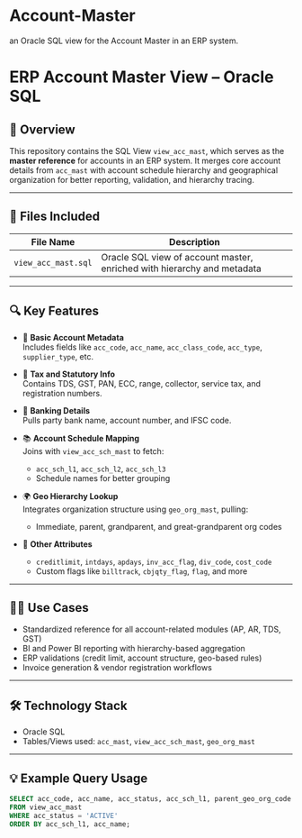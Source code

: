 # Account-Master
an Oracle SQL view for the Account Master in an ERP system.

# ERP Account Master View – Oracle SQL

## 📘 Overview

This repository contains the SQL View `view_acc_mast`, which serves as the **master reference** for accounts in an ERP system. It merges core account details from `acc_mast` with account schedule hierarchy and geographical organization for better reporting, validation, and hierarchy tracing.

---

## 📄 Files Included

| File Name         | Description                                               |
|------------------|-----------------------------------------------------------|
| `view_acc_mast.sql` | Oracle SQL view of account master, enriched with hierarchy and metadata |

---

## 🔍 Key Features

- 🔑 **Basic Account Metadata**  
  Includes fields like `acc_code`, `acc_name`, `acc_class_code`, `acc_type`, `supplier_type`, etc.

- 🧾 **Tax and Statutory Info**  
  Contains TDS, GST, PAN, ECC, range, collector, service tax, and registration numbers.

- 🏦 **Banking Details**  
  Pulls party bank name, account number, and IFSC code.

- 📚 **Account Schedule Mapping**  
  Joins with `view_acc_sch_mast` to fetch:
  - `acc_sch_l1`, `acc_sch_l2`, `acc_sch_l3`
  - Schedule names for better grouping

- 🌍 **Geo Hierarchy Lookup**  
  Integrates organization structure using `geo_org_mast`, pulling:
  - Immediate, parent, grandparent, and great-grandparent org codes

- 🧩 **Other Attributes**
  - `creditlimit`, `intdays`, `apdays`, `inv_acc_flag`, `div_code`, `cost_code`
  - Custom flags like `billtrack`, `cbjqty_flag`, `flag`, and more

---

## 🧑‍💻 Use Cases

- Standardized reference for all account-related modules (AP, AR, TDS, GST)
- BI and Power BI reporting with hierarchy-based aggregation
- ERP validations (credit limit, account structure, geo-based rules)
- Invoice generation & vendor registration workflows

---

## 🛠️ Technology Stack

- Oracle SQL
- Tables/Views used: `acc_mast`, `view_acc_sch_mast`, `geo_org_mast`

---

## 💡 Example Query Usage

```sql
SELECT acc_code, acc_name, acc_status, acc_sch_l1, parent_geo_org_code
FROM view_acc_mast
WHERE acc_status = 'ACTIVE'
ORDER BY acc_sch_l1, acc_name;

